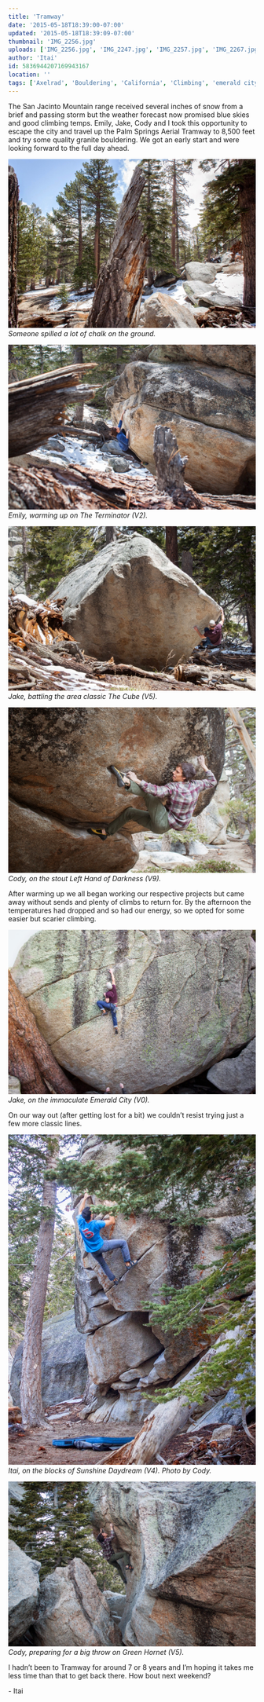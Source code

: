 ```yaml
---
title: 'Tramway'
date: '2015-05-18T18:39:00-07:00'
updated: '2015-05-18T18:39:09-07:00'
thumbnail: 'IMG_2256.jpg'
uploads: ['IMG_2256.jpg', 'IMG_2247.jpg', 'IMG_2257.jpg', 'IMG_2267.jpg', 'IMG_2296.jpg', 'IMG_2347.jpg', 'IMG_2361.jpg']
author: 'Itai'
id: 5836944207169943167
location: ''
tags: ['Axelrad', 'Bouldering', 'California', 'Climbing', 'emerald city', 'Five Ten', 'granite', 'highball', 'Itai', 'Rock', 'Tramway']
---
```


The San Jacinto Mountain range received several inches of snow from a brief and passing storm but the weather forecast now promised blue skies and good climbing temps. Emily, Jake, Cody and I took this opportunity to escape the city and travel up the Palm Springs Aerial Tramway to 8,500 feet and try some quality granite bouldering. We got an early start and were looking forward to the full day ahead.

![image alt](uploads/IMG_2256.jpg)*Someone spilled a lot of chalk on the ground.*

![image alt](uploads/IMG_2247.jpg)*Emily, warming up on The Terminator (V2).*

![image alt](uploads/IMG_2257.jpg)*Jake, battling the area classic The Cube (V5).*

![image alt](uploads/IMG_2267.jpg)*Cody, on the stout Left Hand of Darkness (V9).*

After warming up we all began working our respective projects but came away without sends and plenty of climbs to return for. By the afternoon the temperatures had dropped and so had our energy, so we opted for some easier but scarier climbing.

![image alt](uploads/IMG_2296.jpg)*Jake, on the immaculate Emerald City (V0).*

On our way out (after getting lost for a bit) we couldn’t resist trying just a few more classic lines.

![image alt](uploads/IMG_2347.jpg)*Itai, on the blocks of Sunshine Daydream (V4). Photo by Cody.*

![image alt](uploads/IMG_2361.jpg)*Cody, preparing for a big throw on Green Hornet (V5).*

I hadn’t been to Tramway for around 7 or 8 years and I’m hoping it takes me less time than that to get back there. How bout next weekend?

\- Itai
